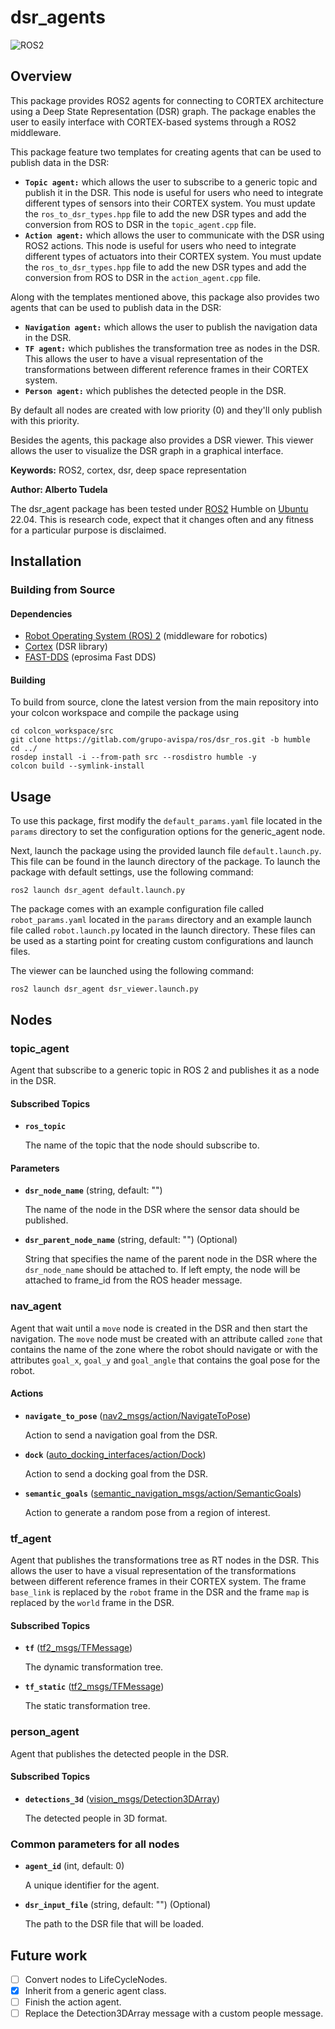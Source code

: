 # dsr_agents
![ROS2](https://img.shields.io/badge/ros2-humble-blue?logo=ros&logoColor=white)

## Overview

This package provides ROS2 agents for connecting to CORTEX architecture using a Deep State Representation (DSR) graph. The package enables the user to easily interface with CORTEX-based systems through a ROS2 middleware.

This package feature two templates for creating agents that can be used to publish data in the DSR:
* **`Topic agent:`** which allows the user to subscribe to a generic topic and publish it in the DSR. This node is useful for users who need to integrate different types of sensors into their CORTEX system. You must update the `ros_to_dsr_types.hpp` file to add the new DSR types and add the conversion from ROS to DSR in the `topic_agent.cpp` file.
* **`Action agent:`** which allows the user to communicate with the DSR using ROS2 actions. This node is useful for users who need to integrate different types of actuators into their CORTEX system. You must update the `ros_to_dsr_types.hpp` file to add the new DSR types and add the conversion from ROS to DSR in the `action_agent.cpp` file.

Along with the templates mentioned above, this package also provides two agents that can be used to publish data in the DSR:
* **`Navigation agent:`**  which allows the user to publish the navigation data in the DSR.
* **`TF agent:`** which publishes the transformation tree as nodes in the DSR. This allows the user to have a visual representation of the transformations between different reference frames in their CORTEX system.
* **`Person agent:`** which publishes the detected people in the DSR.

By default all nodes are created with low priority (0) and they'll only publish with this priority.

Besides the agents, this package also provides a DSR viewer. This viewer allows the user to visualize the DSR graph in a graphical interface.

**Keywords:** ROS2, cortex, dsr, deep space representation

**Author: Alberto Tudela<br />**

The dsr_agent package has been tested under [ROS2] Humble on [Ubuntu] 22.04. This is research code, expect that it changes often and any fitness for a particular purpose is disclaimed.

## Installation

### Building from Source

#### Dependencies

- [Robot Operating System (ROS) 2](https://docs.ros.org/en/humble/) (middleware for robotics)
- [Cortex](hhttps://github.com/robocomp/cortex) (DSR library)
- [FAST-DDS](https://github.com/eProsima/Fast-DDS) (eprosima Fast DDS)

#### Building

To build from source, clone the latest version from the main repository into your colcon workspace and compile the package using

	cd colcon_workspace/src
	git clone https://gitlab.com/grupo-avispa/ros/dsr_ros.git -b humble
	cd ../
	rosdep install -i --from-path src --rosdistro humble -y
	colcon build --symlink-install

## Usage

To use this package, first modify the `default_params.yaml` file located in the `params` directory to set the configuration options for the generic_agent node.

Next, launch the package using the provided launch file `default.launch.py`. This file can be found in the launch directory of the package. To launch the package with default settings, use the following command:

	ros2 launch dsr_agent default.launch.py

The package comes with an example configuration file called `robot_params.yaml` located in the `params` directory and an example launch file called `robot.launch.py` located in the launch directory. These files can be used as a starting point for creating custom configurations and launch files.

The viewer can be launched using the following command:

	ros2 launch dsr_agent dsr_viewer.launch.py

## Nodes

### topic_agent

Agent that subscribe to a generic topic in ROS 2 and publishes it as a node in the DSR.

#### Subscribed Topics

* **`ros_topic`**

	The name of the topic that the node should subscribe to.

#### Parameters

* **`dsr_node_name`** (string, default: "")

	The name of the node in the DSR where the sensor data should be published.

* **`dsr_parent_node_name`** (string, default: "") (Optional)

	String that specifies the name of the parent node in the DSR where the `dsr_node_name` should be attached to. If left empty, the node will be attached to frame_id from the ROS header message.

### nav_agent

Agent that wait until a `move` node is created in the DSR and then start the navigation. The `move` node must be created with an attribute called `zone` that contains the name of the zone where the robot should navigate or with the attributes `goal_x`, `goal_y` and `goal_angle` that contains the goal pose for the robot.

#### Actions

* **`navigate_to_pose`**  ([nav2_msgs/action/NavigateToPose])

	Action to send a navigation goal from the DSR.

* **`dock`**  ([auto_docking_interfaces/action/Dock])

	Action to send a docking goal from the DSR.

* **`semantic_goals`**  ([semantic_navigation_msgs/action/SemanticGoals])

	Action to generate a random pose from a region of interest.

### tf_agent

Agent that publishes the transformations tree as RT nodes in the DSR. This allows the user to have a visual representation of the transformations between different reference frames in their CORTEX system. The frame `base_link` is replaced by the `robot` frame in the DSR and the frame `map` is replaced by the `world` frame in the DSR.

#### Subscribed Topics

* **`tf`**  ([tf2_msgs/TFMessage])

	The dynamic transformation tree.

* **`tf_static`**  ([tf2_msgs/TFMessage])

	The static transformation tree.

### person_agent

Agent that publishes the detected people in the DSR.

#### Subscribed Topics

* **`detections_3d`**  ([vision_msgs/Detection3DArray])

	The detected people in 3D format.

### Common parameters for all nodes

* **`agent_id`** (int, default: 0)

	A unique identifier for the agent.

* **`dsr_input_file`** (string, default: "") (Optional)

	The path to the DSR file that will be loaded.

## Future work
- [ ] Convert nodes to LifeCycleNodes.
- [x] Inherit from a generic agent class.
- [ ] Finish the action agent.
- [ ] Replace the Detection3DArray message with a custom people message.

[Ubuntu]: https://ubuntu.com/
[ROS2]: https://docs.ros.org/en/humble/
[tf2_msgs/TFMessage]: http://docs.ros.org/api/tf2_msgs/html/msg/TFMessage.html
[nav2_msgs/action/NavigateToPose]: hhttps://github.com/ros-planning/navigation2/blob/main/nav2_msgs/action/NavigateToPose.action
[auto_docking_interfaces/action/Dock]: https://gitlab.com/grupo-avispa/ros/docking/-/blob/dev/auto_docking_interfaces/action/Dock.action
[semantic_navigation_msgs/action/SemanticGoals]: https://gitlab.com/grupo-avispa/ros/semantic_navigation/-/blob/dev/semantic_navigation_msgs/srv/SemanticGoals.srv
[vision_msgs/Detection3DArray]: http://docs.ros.org/api/vision_msgs/html/msg/Detection3DArray.html
